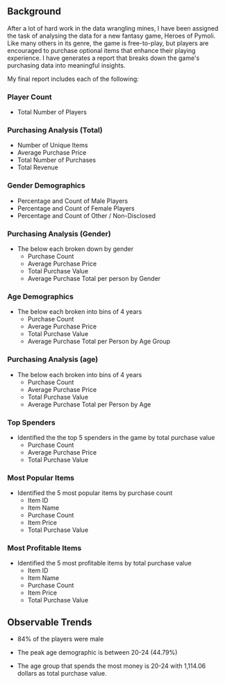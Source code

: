 ## Background
After a lot of hard work in the data wrangling mines, I have been assigned the task of analysing the data for a new fantasy game, Heroes of Pymoli.
Like many others in its genre, the game is free-to-play, but players are encouraged to purchase optional items that enhance their playing experience. I have generates a report that breaks down the game's purchasing data into meaningful insights.

My final report includes each of the following:

### Player Count

* Total Number of Players

### Purchasing Analysis (Total)

* Number of Unique Items
* Average Purchase Price
* Total Number of Purchases
* Total Revenue

### Gender Demographics

* Percentage and Count of Male Players
* Percentage and Count of Female Players
* Percentage and Count of Other / Non-Disclosed

### Purchasing Analysis (Gender)

* The below each broken down by gender
  * Purchase Count
  * Average Purchase Price
  * Total Purchase Value
  * Average Purchase Total per person by Gender

### Age Demographics

* The below each broken into bins of 4 years
  * Purchase Count
  * Average Purchase Price
  * Total Purchase Value
  * Average Purchase Total per Person by Age Group

### Purchasing Analysis (age)

* The below each broken into bins of 4 years
  * Purchase Count
  * Average Purchase Price
  * Total Purchase Value
  * Average Purchase Total per Person by Age

### Top Spenders

* Identified the the top 5 spenders in the game by total purchase value
  * Purchase Count
  * Average Purchase Price
  * Total Purchase Value

### Most Popular Items

* Identified the 5 most popular items by purchase count
  * Item ID
  * Item Name
  * Purchase Count
  * Item Price
  * Total Purchase Value

### Most Profitable Items

* Identified the 5 most profitable items by total purchase value
  * Item ID
  * Item Name
  * Purchase Count
  * Item Price
  * Total Purchase Value

## Observable Trends
 - 84% of the players were male

 - The peak age demographic is between 20-24 (44.79%)
 
 - The age group that spends the most money is 20-24 with 1,114.06 dollars as total purchase value.
